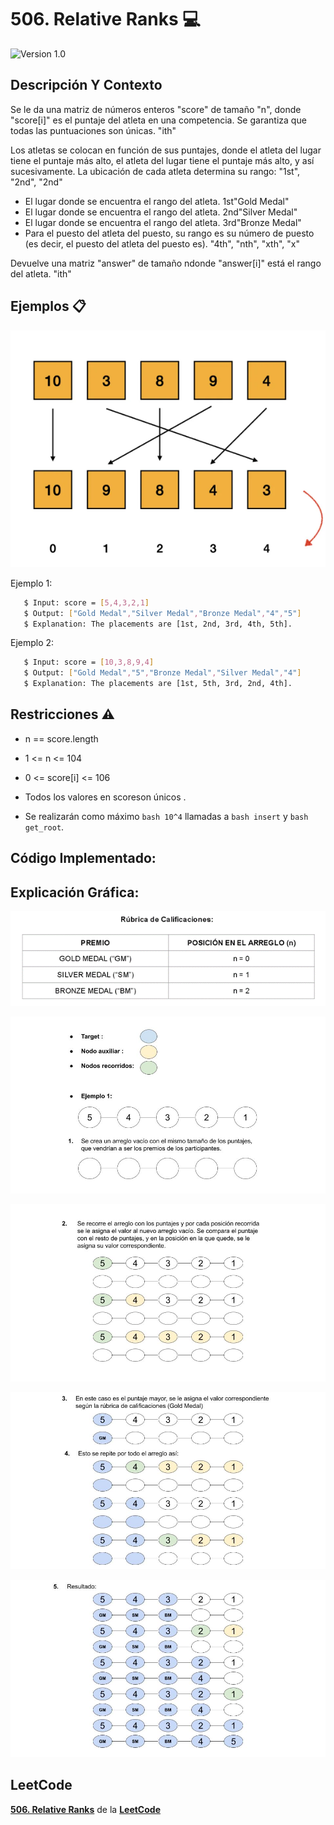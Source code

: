 # 506. Relative Ranks 💻

![Version 1.0](https://img.shields.io/badge/version-1.0.-blue.svg) 

## Descripción Y Contexto

Se le da una matriz de números enteros "score" de tamaño "n", donde "score[i]" es el puntaje del atleta en una competencia. Se garantiza que todas las puntuaciones son únicas. "ith"

Los atletas se colocan en función de sus puntajes, donde el atleta del lugar tiene el puntaje más alto, el atleta del lugar tiene el puntaje más alto, y así sucesivamente. La ubicación de cada atleta determina su rango: "1st", "2nd", "2nd"

* El lugar donde se encuentra el rango del atleta. 1st"Gold Medal"
* El lugar donde se encuentra el rango del atleta. 2nd"Silver Medal"
* El lugar donde se encuentra el rango del atleta. 3rd"Bronze Medal"
* Para el puesto del atleta del puesto, su rango es su número de puesto (es decir, el puesto del atleta del puesto es). "4th", "nth", "xth", "x"

Devuelve una matriz "answer" de tamaño ndonde "answer[i]" está el rango del atleta. "ith"

## Ejemplos 📋

![Imagen de Evidencia](https://github.com/Andrea-lol/Taller-Estructuras-Datos-Avanzadas/blob/main/506.RelativeRanks/img/Imagen1.png "Esta es una imagen de muestra.")

Ejemplo 1:

```bash
   $ Input: score = [5,4,3,2,1]
   $ Output: ["Gold Medal","Silver Medal","Bronze Medal","4","5"]
   $ Explanation: The placements are [1st, 2nd, 3rd, 4th, 5th].
```

Ejemplo 2:

```bash
   $ Input: score = [10,3,8,9,4]
   $ Output: ["Gold Medal","5","Bronze Medal","Silver Medal","4"]
   $ Explanation: The placements are [1st, 5th, 3rd, 2nd, 4th].
```
## Restricciones ⚠️	

* n == score.length
* 1 <= n <= 104
* 0 <= score[i] <= 106
* Todos los valores en scoreson únicos .

* Se realizarán como máximo ```bash 10^4``` llamadas a ```bash insert``` y ```bash get_root```.

## Código Implementado:



## Explicación Gráfica:

![Imagen de Evidencia](https://github.com/Andrea-lol/Taller-Estructuras-Datos-Avanzadas/blob/main/506.RelativeRanks/img/RUBRICA.png "Esta es una imagen de muestra.")

![Imagen de Evidencia](https://github.com/Andrea-lol/Taller-Estructuras-Datos-Avanzadas/blob/main/506.RelativeRanks/img/EJ%201.jpg "Esta es una imagen de muestra.")

![Imagen de Evidencia](https://github.com/Andrea-lol/Taller-Estructuras-Datos-Avanzadas/blob/main/506.RelativeRanks/img/EJ%202.jpg "Esta es una imagen de muestra.")

![Imagen de Evidencia](https://github.com/Andrea-lol/Taller-Estructuras-Datos-Avanzadas/blob/main/506.RelativeRanks/img/EJ%203.jpg "Esta es una imagen de muestra.")

![Imagen de Evidencia](https://github.com/Andrea-lol/Taller-Estructuras-Datos-Avanzadas/blob/main/506.RelativeRanks/img/EJ%204.jpg "Esta es una imagen de muestra.")
    
## LeetCode
**[506. Relative Ranks]** de la **[LeetCode]**

[506. Relative Ranks]: https://leetcode.com/problems/relative-ranks/description/
[LeetCode]: https://leetcode.com
